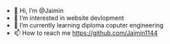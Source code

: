 - 👋 Hi, I’m @Jaimin
- 👀 I’m interested in website devlopment
- 🌱 I’m currently learning diploma coputer engineering
- 📫 How to reach me https://github.com/Jaimin1144

<!---
Jaimin1144/Jaimin1144 is a ✨ special ✨ repository because its `README.md` (this file) appears on your GitHub profile.
You can click the Preview link to take a look at your changes.
--->
